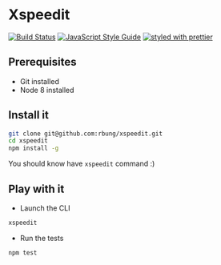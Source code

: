 # Xspeedit 

[![Build Status](https://travis-ci.org/rbung/xspeedit.svg?branch=master)](https://travis-ci.org/rbung/xspeedit)
[![JavaScript Style Guide](https://img.shields.io/badge/code_style-standard-brightgreen.svg)](https://standardjs.com)
[![styled with prettier](https://img.shields.io/badge/styled_with-prettier-ff69b4.svg)](https://github.com/prettier/prettier)

## Prerequisites

 * Git installed
 * Node 8 installed
 
## Install it

```bash
git clone git@github.com:rbung/xspeedit.git
cd xspeedit
npm install -g
```

You should know have `xspeedit` command :)

## Play with it

 * Launch the CLI
```bash
xspeedit
```

 * Run the tests
 
```bash
npm test
```

